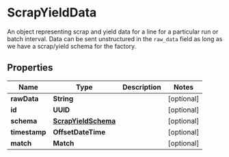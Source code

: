 

# ScrapYieldData

An object representing scrap and yield data for a line for a particular run or batch interval. Data can be sent unstructured in the `raw_data` field as long as we have a scrap/yield schema for the factory. 

## Properties

| Name | Type | Description | Notes |
|------------ | ------------- | ------------- | -------------|
|**rawData** | **String** |  |  [optional] |
|**id** | **UUID** |  |  [optional] |
|**schema** | [**ScrapYieldSchema**](ScrapYieldSchema.md) |  |  [optional] |
|**timestamp** | **OffsetDateTime** |  |  [optional] |
|**match** | **Match** |  |  [optional] |



